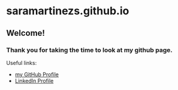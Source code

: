 # saramartinezs.github.io
## Welcome!
### Thank you for taking the time to look at my github page. 
Useful links: 
 - [my GitHub Profile](https://github.com/saramartinezs)
 - [LinkedIn Profile](https://www.linkedin.com/in/sara-martinez-soto/)
